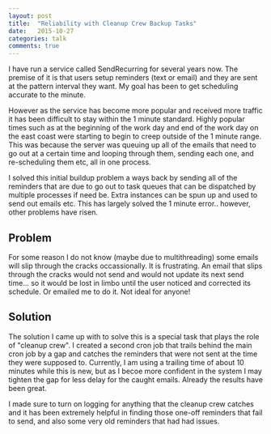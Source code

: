 ```yaml
---
layout: post
title:  "Reliability with Cleanup Crew Backup Tasks"
date:   2015-10-27
categories: talk
comments: true
---
```


I have run a service called SendRecurring for several years now. The premise of it is that users setup reminders (text or email) and they are sent at the pattern interval they want. My goal has been to get scheduling accurate to the minute.

However as the service has become more popular and received more traffic it has been difficult to stay within the 1 minute standard. Highly popular times such as at the beginning of the work day and end of the work day on the east coast were starting to begin to creep outside of the 1 minute range. This was because the server was queuing up all of the emails that need to go out at a certain time and looping through them, sending each one, and re-scheduling them etc, all in one process.

I solved this initial buildup problem a ways back by sending all of the reminders that are due to go out to task queues that can be dispatched by multiple processes if need be. Extra instances can be spun up and used to send out emails etc. This has largely solved the 1 minute error.. however, other problems have risen.

Problem
-------
For some reason I do not know (maybe due to multithreading) some emails will slip through the cracks occassionally. It is frustrating. An email that slips through the cracks would not send and would not update its next send time... so it would be lost in limbo until the user noticed and corrected its schedule. Or emailed me to do it. Not ideal for anyone!


Solution
--------
The solution I came up with to solve this is a special task that plays the role of "cleanup crew". I created a second cron job that trails behind the main cron job by a gap and catches the reminders that were not sent at the time they were supposed to. Currently, I am using a trailing time of about 10 minutes while this is new, but as I becoe more confident in the system I may tighten the gap for less delay for the caught emails. Already the results have been great.

I made sure to turn on logging for anything that the cleanup crew catches and it has been extremely helpful in finding those one-off reminders that fail to send, and also some very old reminders that had had issues.